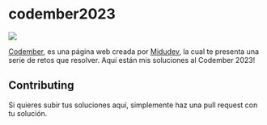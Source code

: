 # codember2023


![](https://user-images.githubusercontent.com/68721455/200732795-dc1ecbfc-a77c-4f82-899a-6a9d632ab56d.png)

[Codember](https://codember.dev), es una página web creada por [Midudev](https://github.com/midudev), la cual te presenta una serie de retos que resolver. Aquí están mis soluciones al Codember 2023!

## Contributing

Si quieres subir tus soluciones aquí, simplemente haz una pull request con tu solución.
